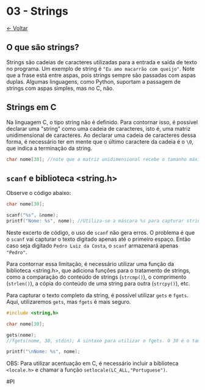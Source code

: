 # 03 - Strings

[<- Voltar](./Menu.md)

## O que são strings?

Strings são cadeias de caracteres utilizadas para a entrada e saída de texto no programa. Um exemplo de string é ```"Eu amo macarrão com queijo"```. Note que a frase está entre aspas, pois strings sempre são passadas com aspas duplas. Algumas linguagens, como Python, suportam a passagem de strings com aspas simples, mas no C, não.
## Strings em C

Na linguagem C, o tipo string não é definido. Para contornar isso, é possível declarar uma "string" como uma cadeia de caracteres, isto é, uma matriz unidimensional de caracteres. Ao declarar uma cadeia de caracteres dessa forma, é necessário ter em mente que o último caractere da cadeia é o ```\0```, que indica a terminação da string.

```c
char nome[30]; //note que a matriz unidimensional recebe o tamanho máximo da string, nesse caso, 30 caracteres. Como o \0 ocupa a última posição, o tamanho máximo da string neste caso é 29 caracteres.
```

## ```scanf``` e biblioteca <string.h>

Observe o código abaixo:

```c
char nome[30]; 

scanf("%s", &nome); 
printf("Nome: %s", nome); //Utiliza-se a máscara %s para capturar strings
```

Neste excerto de código, o uso de `scanf` não gera erros. O problema é que o ```scanf``` vai capturar o texto digitado apenas até o primeiro espaço. Então caso seja digitado ```Pedro Luiz da Costa```, o `scanf` armazenará apenas ```"Pedro"```.

Para contornar essa limitação, é necessário utilizar uma função da biblioteca <string.h>, que adiciona funções para o tratamento de strings, como a comparação do conteúdo de strings (```strcmp()```), o comprimento (```strlen()```), a cópia do conteúdo de uma string para outra (```strcpy()```), etc.

Para capturar o texto completo da string, é possível utilizar ```gets``` e ```fgets```. Aqui, utilizaremos ```gets```, mas ```fgets``` é mais seguro.

```c
#include <string,h>

char nome[30];

gets(nome); 
//fgets(nome, 30, stdin); A sintaxe para utilizar o fgets. O 30 é o tamanho máximo a ser capturado

printf("\nNome: %s", nome);

```

OBS: Para utilizar acentuação em C, é necessário incluir a biblioteca `<locale.h>` e chamar a função ```setlocale(LC_ALL,"Portuguese")```.

#PI 